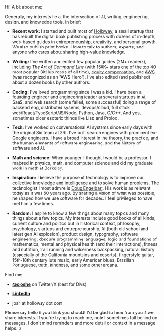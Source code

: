 Hi! A bit about me:

Generally, my interests lie at the intersection of AI, writing, engineering, design, and knowledge tools. In brief:

- **Recent work:** I started and built most of [Holloway](https://www.holloway.com/catalog), a small startup that has rebuilt the digital book publishing process with dozens of in-depth, web-based guides in entrepreneurship, creativity, and personal growth. We also publish print books. I love to talk to authors, experts, and anyone who cares about sharing high-value knowledge.

- **Writing:** I've written and edited few popular guides (2M+ readers), including [*The Art of Command Line*](https://github.com/jlevy/the-art-of-command-line) (with 150K+ stars one of the top 40 most popular GitHub repos of all time), [equity compensation](https://www.holloway.com/g/equity-compensation), and [AWS](https://github.com/open-guides/og-aws) (was recognized as an "AWS Hero"). I’ve also edited (and published) about a dozen books by other authors.
  
- **Coding:** I've loved programming since I was a kid. I have been a founding engineer and engineering leader at several startups in AI, SaaS, and web search (some failed, some successful) doing a range of backend eng, distributed sysems, devops/cloud, full stack web/React/TypeScript/JS/Node, Python, Java, C/C++. And yes, sometimes older esoteric things like Lisp and Prolog.
  
- **Tech:** I’ve worked on conversational AI systems since early days with the original Siri team at SRI. I’ve built search engines with prominent ex-Google engineers. I have a broad interest in the theory, the practice, and the human elements of software engineering, and the history of software and AI.
  
- **Math and science:** When younger, I thought I would be a professor. I majored in physics, math, and computer science and did my graduate work in math at Berkeley.
  
- **Inspiration:** I believe the purpose of technology is to improve our collective knowledge and intelligence and to solve human problems. The technologist I most admire is [Doug Engelbart](https://en.wikipedia.org/wiki/Douglas_Engelbart). His work is as relevant today as it was 50 years ago. By sharing a vision of what was possible, he shaped how we use software for decades. I feel privileged to have met him a few times.
  
- **Random:** I aspire to know a few things about many topics and many things about a few topics. My interests include good books of all kinds, current culture and politics but in historical context, philosophy, psychology, startups and entrepreneurship, AI (both old school and latest gen AI explosion), product design, typography, software engineering, obscure programming languages, logic and foundations of mathematics,  mental and physical health (and their interactions), fitness and nutrition, trail running and wilderness backpacking, natural history (especially of the California mountains and deserts), fingerstyle guitar, 15th-18th century lute music, early American blues, Brazilian Portuguese, truth, kindness, and some other arcana.

Find me:

- [**@ojoshe**](https://twitter.com/ojoshe) on Twitter/X (best for DMs)
  
- [**LinkedIn**](https://www.linkedin.com/in/jlevy/)

- josh at holloway dot com

Please say hello if you think you should! I'd be glad to hear from you if we share interests.
If you're trying to reach me, note I sometimes fall behind on messages.
I don't mind reminders and more detail or context in a message helps. :)

